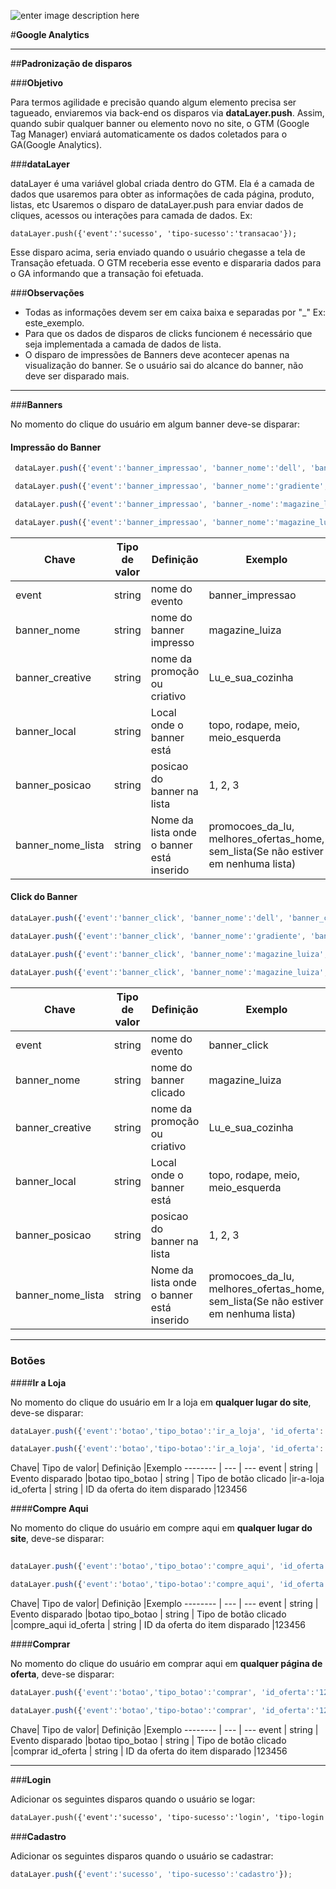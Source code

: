﻿![enter image description here](http://image.buscape.com/material/buscape.png)

#**Google Analytics**

-------
##**Padronização de disparos**


###**Objetivo**

Para termos agilidade e precisão quando algum elemento precisa ser tagueado, enviaremos via back-end os disparos via  **dataLayer.push**. Assim, quando subir qualquer banner ou elemento novo no site, o GTM (Google Tag Manager) enviará automaticamente os dados coletados para o GA(Google Analytics). 


###**dataLayer**

dataLayer é uma variável global criada dentro do GTM. Ela é a camada de dados que usaremos para obter as informações de cada página, produto, listas, etc
Usaremos o disparo de dataLayer.push para enviar dados de cliques, acessos ou interações para camada de dados. Ex:


    dataLayer.push({'event':'sucesso', 'tipo-sucesso':'transacao'});

Esse disparo acima, seria enviado quando o usuário chegasse a tela de Transação efetuada. O GTM receberia esse evento e dispararia dados para o GA informando que a transação foi efetuada.

###**Observações**

 - Todas as informações devem ser em caixa baixa e separadas por "_" Ex: este_exemplo.
 - Para que os dados de disparos de clicks funcionem é necessário que seja implementada a camada de dados de lista.
 - O disparo de impressões de Banners deve acontecer apenas na visualização do banner. Se o usuário sai do alcance do banner, não deve ser disparado mais.

-------

###**Banners**

No momento do clique do usuário em algum banner deve-se disparar:

#### **Impressão do Banner** 

```js
 dataLayer.push({'event':'banner_impressao', 'banner_nome':'dell', 'banner_creative':'verao_notebooks','banner_posicao':'1', 'banner_nome_lista':'melhores_ofertas_home'});

 dataLayer.push({'event':'banner_impressao', 'banner_nome':'gradiente', 'banner_creative':'gradiente_voltou','banner_posicao':'2', 'banner_nome_lista':'melhores_ofertas_home'});

 dataLayer.push({'event':'banner_impressao', 'banner_-nome':'magazine_luiza', 'banner_creative':'lu_com_voce','banner_posicao':'1', 'banner_nome_lista':'promocoes_da_lu'});

 dataLayer.push({'event':'banner_impressao', 'banner_nome':'magazine_luiza', 'banner_creative':'lu_e_sua_cozinha','banner_posicao':'2', 'banner_nome_lista':'promocoes_da_lu'});
```
Chave| Tipo de valor| Definição |Exemplo
-------- | --- | ---|---
event		| string | nome do evento |banner_impressao
banner_nome | string | nome do banner impresso|magazine_luiza
banner_creative | string | nome da promoção ou criativo | Lu_e_sua_cozinha 
banner_local |string | Local onde o banner está | topo, rodape, meio, meio_esquerda
banner_posicao 	| string |posicao do banner na lista | 1, 2, 3
banner_nome_lista | string | Nome da lista onde o banner está inserido | promocoes_da_lu, melhores_ofertas_home, sem_lista(Se não estiver em nenhuma lista)
 


#### **Click do Banner**



```js
dataLayer.push({'event':'banner_click', 'banner_nome':'dell', 'banner_creative':'verao_notebooks','banner_posicao':'1', 'banner_nome_lista':'melhores_ofertas_home'});

dataLayer.push({'event':'banner_click', 'banner_nome':'gradiente', 'banner_creative':'gradiente_voltou','banner_posicao':'2', 'banner_nome_lista':'melhores_ofertas_home'});

dataLayer.push({'event':'banner_click', 'banner_nome':'magazine_luiza', 'banner_creative':'lu_com_voce','banner_posicao':'1', 'banner_nome_lista':'promocoes_da_lu'});
 
dataLayer.push({'event':'banner_click', 'banner_nome':'magazine_luiza', 'banner_creative':'lu_e_sua_cozinha','banner_posicao':'2', 'banner_nome_lista':'promocoes_da_lu'});
```

Chave| Tipo de valor| Definição |Exemplo
-------- | --- | ---|---
event		| string | nome do evento |banner_click
banner_nome | string | nome do banner clicado|magazine_luiza
banner_creative | string | nome da promoção ou criativo | Lu_e_sua_cozinha 
banner_local |string | Local onde o banner está | topo, rodape, meio, meio_esquerda
banner_posicao 	| string |posicao do banner na lista | 1, 2, 3
banner_nome_lista | string | Nome da lista onde o banner está inserido | promocoes_da_lu, melhores_ofertas_home, sem_lista(Se não estiver em nenhuma lista)
 

-------
### **Botões**

####**Ir a Loja**

No momento do clique do usuário em Ir a loja em **qualquer lugar do site**, deve-se disparar:

```js
dataLayer.push({'event':'botao','tipo_botao':'ir_a_loja', 'id_oferta':'12345'});

dataLayer.push({'event':'botao','tipo-botao':'ir_a_loja', 'id_oferta':'123123145'});
```

Chave| Tipo de valor| Definição |Exemplo
-------- | --- | ---
event		| string | Evento disparado 		|botao
tipo_botao	| string | Tipo de botão clicado 		|ir-a-loja
id_oferta 	| string | ID da oferta do item disparado |123456




####**Compre Aqui**


No momento do clique do usuário em compre aqui em **qualquer lugar do site**, deve-se disparar:


```js
      
dataLayer.push({'event':'botao','tipo_botao':'compre_aqui', 'id_oferta':'12345'});

dataLayer.push({'event':'botao','tipo-botao':'compre_aqui', 'id_oferta':'312123'});
```

Chave| Tipo de valor| Definição |Exemplo
-------- | --- | ---
event		| string | Evento disparado 		|botao
tipo_botao	| string | Tipo de botão clicado 		|compre_aqui
id_oferta 	| string | ID da oferta do item disparado |123456



####**Comprar**

No momento do clique do usuário em comprar aqui em **qualquer página de oferta**, deve-se disparar:

```js
dataLayer.push({'event':'botao','tipo_botao':'comprar', 'id_oferta':'12345'});

dataLayer.push({'event':'botao','tipo-botao':'comprar', 'id_oferta':'1233123145'});
```
Chave| Tipo de valor| Definição |Exemplo
-------- | --- | ---
event		| string | Evento disparado 		|botao
tipo_botao	| string | Tipo de botão clicado 		|comprar
id_oferta 	| string | ID da oferta do item disparado |123456



----------


###**Login**

Adicionar os seguintes disparos quando o usuário se logar:

```html
dataLayer.push({'event':'sucesso', 'tipo-sucesso':'login', 'tipo-login':'facebook'});
```


###**Cadastro**

Adicionar os seguintes disparos quando o usuário se cadastrar:

```js
dataLayer.push({'event':'sucesso', 'tipo-sucesso':'cadastro'});
```



